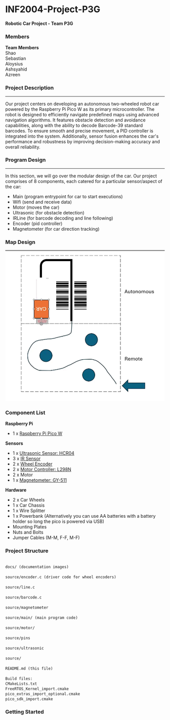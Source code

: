 # INF2004-Project-P3G
**Robotic Car Project - Team P3G**

### Members
**Team Members** <br>
Shao <br>
Sebastian <br>
Aloysius <br>
Ashsyahid <br>
Azreen <be>

### Project Description
---
Our project centers on developing an autonomous two-wheeled robot car powered by the Raspberry Pi Pico W as its primary microcontroller. The robot is designed to efficiently navigate predefined maps using advanced navigation algorithms. It features obstacle detection and avoidance capabilities, along with the ability to decode Barcode-39 standard barcodes. To ensure smooth and precise movement, a PID controller is integrated into the system. Additionally, sensor fusion enhances the car's performance and robustness by improving decision-making accuracy and overall reliability.

### Program Design
---
In this section, we will go over the modular design of the car. Our project comprises of 8 components, each catered for a particular sensor/aspect of the car:
- Main (program entrypoint for car to start executions)
- Wifi (send and receive data)
- Motor (moves the car)
- Ultrasonic (for obstacle detection)
- IRLine (for barcode decoding and line following)
- Encoder (pid controller)
- Magnetometer (for car direction tracking)

### Map Design

<img src="docs/Sample_Map.jpg">

### Component List

**Raspberry Pi**
- 1 x [Raspberry Pi Pico W](https://www.raspberrypi.com/products/raspberry-pi-pico/)

**Sensors**
- 1 x [Ultrasonic Sensor: HCR04](https://components101.com/sensors/ultrasonic-sensor-working-pinout-datasheet)
- 3 x [IR Sensor](https://sg.cytron.io/p-ir-line-tracking-module)
- 2 x [Wheel Encoder](https://hobbycomponents.com/sensors/1147-compact-ir-infrared-rotary-speed-sensing-module)
- 2 x [Motor Controller: L298N](https://components101.com/modules/l293n-motor-driver-module)
- 2 x Motor
- 1 x [Magnetometer: GY-511](https://quartzcomponents.com/products/gy-511-lsm303dlhc-3-axis-e-compass-sensor)

**Hardware**
- 2 x Car Wheels
- 1 x Car Chassis
- 1 x Wire Splitter
- 1 x Powerbank (Alternatively you can use AA batteries with a battery holder so long the pico is powered via USB)
- Mounting Plates
- Nuts and Bolts
- Jumper Cables (M-M, F-F, M-F)


### Project Structure
```

docs/ (documentation images)

source/encoder.c (driver code for wheel encoders)

source/line.c

source/barcode.c

source/magnetometer

source/main/ (main program code)

source/motor/ 

source/pins

source/ultrasonic

source/

README.md (this file)

Build files:
CMakeLists.txt
FreeRTOS_Kernel_import.cmake
pico_extras_import_optional.cmake
pico_sdk_import.cmake
```

### Getting Started



